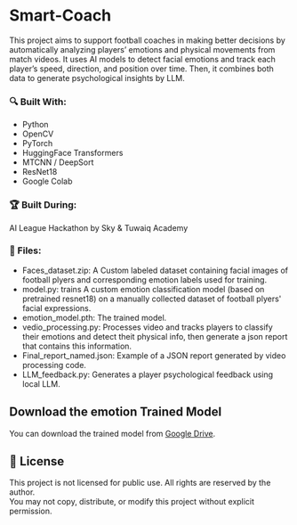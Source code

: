 # Smart-Coach
This project aims to support football coaches in making better decisions by automatically analyzing players’ emotions and physical movements from match videos.  It uses AI models to detect facial emotions and track each player’s speed, direction, and position over time. Then, it combines both  data to generate  psychological  insights by LLM.
### 🔍 Built With:
- Python
- OpenCV
- PyTorch
- HuggingFace Transformers
- MTCNN / DeepSort
- ResNet18
- Google Colab

### 🏆 Built During:
AI League Hackathon by Sky & Tuwaiq Academy

### 📂 Files:
- Faces_dataset.zip: A Custom labeled dataset containing facial images of football plyers and corresponding emotion labels used for training.
- model.py: trains A custom emotion classification model (based on pretrained resnet18) on a manually collected dataset of football plyers' facial expressions.
- emotion_model.pth: The trained model.
- vedio_processing.py: Processes video and tracks players to classify their emotions and detect theit physical info, then generate a json report that contains this information.
- Final_report_named.json: Example of a JSON report generated by video processing code.
- LLM_feedback.py: Generates a player psychological feedback using local LLM.

## Download the emotion Trained Model
You can download the trained model from [Google Drive](https://drive.google.com/file/d/1EBeqwMV4Vf_LlaFmW22PNjukdUYjOcXh/view?usp=sharing).

 ## 📄 License
This project is not licensed for public use. All rights are reserved by the author.  
You may not copy, distribute, or modify this project without explicit permission.
